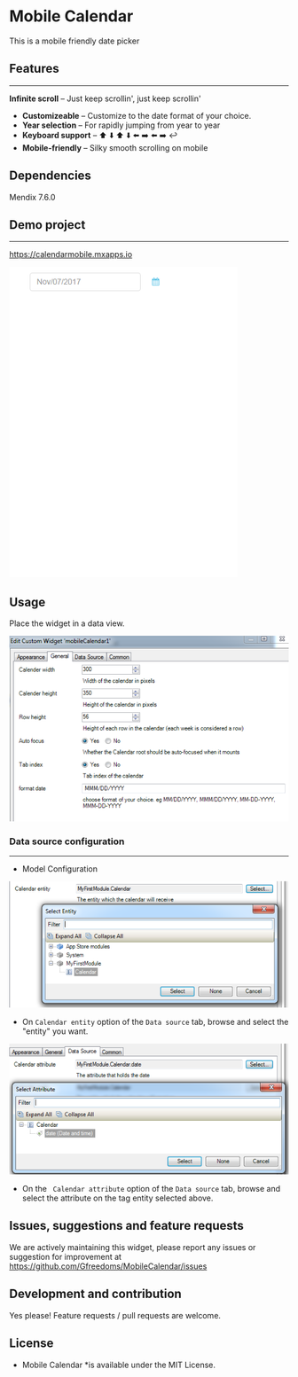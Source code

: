 # Mobile Calendar
This is a mobile friendly date picker

## Features
---
 **Infinite scroll** – Just keep scrollin', just keep scrollin'
* **Customizeable** – Customize to the date format of your choice.
* **Year selection** – For rapidly jumping from year to year
* **Keyboard support** – ⬆️ ⬇️ ⬆️ ⬇️ ⬅️ ➡️ ⬅️ ➡️ ↩️
* **Mobile-friendly** – Silky smooth scrolling on mobile

## Dependencies
Mendix 7.6.0

## Demo project
---
https://calendarmobile.mxapps.io

![Demo](assets/Demo.gif)

## Usage
Place the widget in a data view.



![General](assets/General.PNG)



### Data source configuration
---

 - Model Configuration

![Data source](/assets/EntitySource.png)
 - On `Calendar entity` option of the `Data source` tab, browse and 
 select the "entity" you want.
 
 ![Data source](/assets/Attribute.png)
 
 - On the ` Calendar attribute` option of the `Data source` tab, browse and 
 select the attribute on the tag entity selected above. 

## Issues, suggestions and feature requests
We are actively maintaining this widget, please report any issues or suggestion for improvement at https://github.com/Gfreedoms/MobileCalendar/issues

## Development and contribution
Yes please! Feature requests / pull requests are welcome. 

## License
* Mobile Calendar *is available under the MIT License.